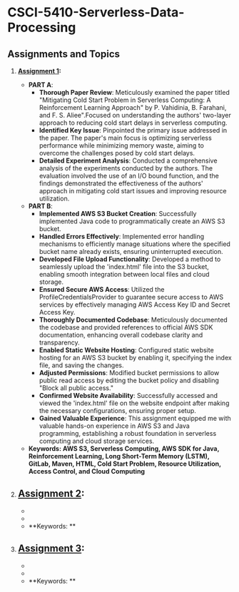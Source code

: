 # CSCI-5410-Serverless-Data-Processing

## Assignments and Topics

1. **[Assignment 1](https://github.com/VikramVenkatapathi/CSCI-5410-Serverless-Data-Processing/tree/main/A1):**
   - **PART A**:
      - **Thorough Paper Review**: Meticulously examined the paper titled "Mitigating Cold Start Problem in Serverless Computing: A Reinforcement Learning Approach" by P. Vahidinia, B. Farahani, and F. S. Aliee".Focused on understanding the authors' two-layer approach to reducing cold start delays in serverless computing.
      - **Identified Key Issue**: Pinpointed the primary issue addressed in the paper. The paper's main focus is optimizing serverless performance while minimizing memory waste, aiming to overcome the challenges posed by cold start delays.
      - **Detailed Experiment Analysis**: Conducted a comprehensive analysis of the experiments conducted by the authors. The evaluation involved the use of an I/O bound function, and the findings demonstrated the effectiveness of the authors' approach in mitigating cold start issues and improving resource utilization.
   - **PART B**:
      - **Implemented AWS S3 Bucket Creation**: Successfully implemented Java code to programmatically create an AWS S3 bucket.
      - **Handled Errors Effectively**: Implemented error handling mechanisms to efficiently manage situations where the specified bucket name already exists, ensuring uninterrupted execution.
      - **Developed File Upload Functionality**: Developed a method to seamlessly upload the 'index.html' file into the S3 bucket, enabling smooth integration between local files and cloud storage.
      - **Ensured Secure AWS Access**: Utilized the ProfileCredentialsProvider to guarantee secure access to AWS services by effectively managing AWS Access Key ID and Secret Access Key.
      - **Thoroughly Documented Codebase**: Meticulously documented the codebase and provided references to official AWS SDK documentation, enhancing overall codebase clarity and transparency.
      - **Enabled Static Website Hosting**: Configured static website hosting for an AWS S3 bucket by enabling it, specifying the index file, and saving the changes.
      - **Adjusted Permissions**: Modified bucket permissions to allow public read access by editing the bucket policy and disabling "Block all public access."
      - **Confirmed Website Availability**: Successfully accessed and viewed the 'index.html' file on the website endpoint after making the necessary configurations, ensuring proper setup.
      - **Gained Valuable Experience**: This assignment equipped me with valuable hands-on experience in AWS S3 and Java programming, establishing a robust foundation in serverless computing and cloud storage services.
   - **Keywords: AWS S3, Serverless Computing, AWS SDK for Java, Reinforcement Learning, Long Short-Term Memory (LSTM), GitLab, Maven, HTML, Cold Start Problem, Resource Utilization, Access Control, and Cloud Computing**

2. **[Assignment 2](https://github.com/VikramVenkatapathi/CSCI-5410-Serverless-Data-Processing/tree/main/A2):**
   - 
   - 
   - 
   - **Keywords: **

3. **[Assignment 3](https://github.com/VikramVenkatapathi/CSCI-5410-Serverless-Data-Processing/tree/main/A3):**
   - 
   - 
   - 
   - **Keywords: **
